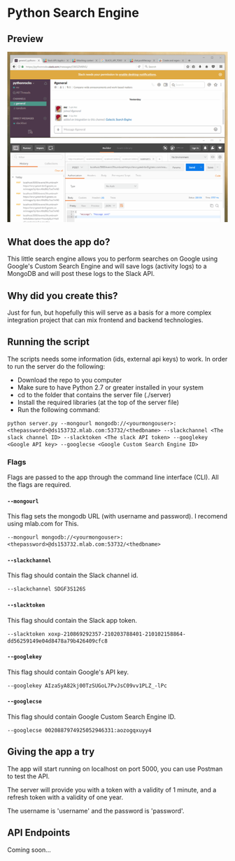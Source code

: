 # Python Search Engine

## Preview
![Python Search Engine](https://raw.githubusercontent.com/manuelro/python-search-engine/master/assets/search-engine.gif)

## What does the app do?
This little search engine allows you to perform searches on Google using Google's Custom Search Engine and will save logs (activity logs) to a MongoDB and will post these logs to the Slack API.

## Why did you create this?
Just for fun, but hopefully this will serve as a basis for a more complex integration project that can mix frontend and backend technologies.

## Running the script
The scripts needs some information (ids, external api keys) to work. In order to run the server do the following:
- Download the repo to you computer
- Make sure to have Python 2.7 or greater installed in your system
- cd to the folder that contains the server file (./server)
- Install the required libraries (at the top of the server file)
- Run the following command:

```
python server.py --mongourl mongodb://<yourmongouser>:<thepassword>@ds153732.mlab.com:53732/<thedbname> --slackchannel <The slack channel ID> --slacktoken <The slack API token> --googlekey <Google API key> --googlecse <Google Custom Search Engine ID>
```
### Flags
Flags are passed to the app through the command line interface (CLI). All the flags are required.

#### `--mongourl`
This flag sets the mongodb URL (with username and password). I recomend using mlab.com for This.
```
--mongourl mongodb://<yourmongouser>:<thepassword>@ds153732.mlab.com:53732/<thedbname>
```

#### `--slackchannel`
This flag should contain the Slack channel id.
```
--slackchannel SDGF3S126S
```

#### `--slacktoken`
This flag should contain the Slack app token.
```
--slacktoken xoxp-210869292357-210203788401-210102158864-dd56259149e04d8478a79b426409cfc8
```

#### `--googlekey`
This flag should contain Google's API key.
```
--googlekey AIzaSyA82kj00TzSUGoL7PvJsC09vv1PLZ_-lPc
```

#### `--googlecse`
This flag should contain Google Custom Search Engine ID.
```
--googlecse 0020887974925052946331:aozogqxuyy4
```

## Giving the app a try
The app will start running on localhost on port 5000, you can use Postman to test the API.

The server will provide you with a token with a validity of 1 minute, and a refresh token with a validity of one year.

The username is 'username' and the password is 'password'.

## API Endpoints
Coming soon...
